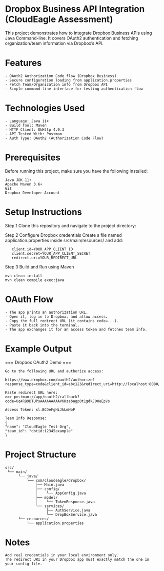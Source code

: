 # Dropbox Business API Integration (CloudEagle Assessment)

This project demonstrates how to integrate Dropbox Business APIs using Java Command-line.
It covers OAuth2 authentication and fetching organization/team information via Dropbox’s API.

# Features

    - OAuth2 Authorization Code flow (Dropbox Business)
    - Secure configuration loading from application.properties
    - Fetch Team/Organization info from Dropbox API
    - Simple command-line interface for testing authentication flow

# Technologies Used

    - Language: Java 11+
    - Build Tool: Maven
    - HTTP Client: OkHttp 4.9.3
    - API Tested With: Postman
    - Auth Type: OAuth2 (Authorization Code Flow)

# Prerequisites
 Before running this project, make sure you have the following installed:
    
    Java JDK 11+
    Apache Maven 3.6+
    Git
    Dropbox Developer Account

# Setup Instructions
Step 1
Clone this repository and navigate to the project directory:

Step 2
Configure Dropbox credentials
Create a file named application.properties inside src/main/resources/ and add:
 ```
    client.id=YOUR_APP_CLIENT_ID
    client.secret=YOUR_APP_CLIENT_SECRET
    redirect.uri=YOUR_REDIRECT_URL
 ```

Step 3 
Build and Run using Maven
```
mvn clean install
mvn clean compile exec:java
```

# OAuth Flow

    - The app prints an authorization URL.
    - Open it, log in to Dropbox, and allow access.
    - Copy the full redirect URL (it contains code=...).
    - Paste it back into the terminal.
    - The app exchanges it for an access token and fetches team info.

# Example Output

  === Dropbox OAuth2 Demo ===
  
    Go to the following URL and authorize access:
    
    https://www.dropbox.com/oauth2/authorize?response_type=code&client_id=abc123&redirect_uri=http://localhost:8080/callback
    
    Paste redirect URL here:
    >>> postman://app/oauth2/callback?code=Uq4RB9DTUPsAAAAAAAAAVKHzabagp0t1gdkJO0eEpVs
    
    Access Token: sl.BCDeFgHiJkLmNoP
    
    Team Info Response:
    {
    "name": "CloudEagle Test Org",
    "team_id": "dbtid:12345example"
    }

# Project Structure
```
src/
 └── main/
      └── java/
          └── com/cloudeagle/dropbox/
              ├── Main.java
              ├── config/
              │    └── AppConfig.java
              ├── model/
              │    └── TokenResponse.java
              └── services/
                   ├── AuthService.java
                   └── DropBoxService.java
      └── resources/
          └── application.properties
```

# Notes

    Add real credentials in your local environment only.
    The redirect URI in your Dropbox app must exactly match the one in your config file.

